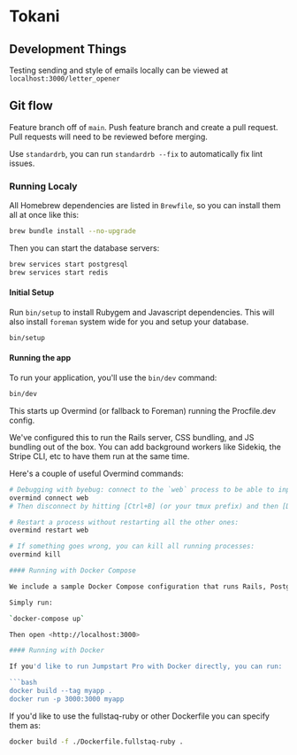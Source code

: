 # Tokani

## Development Things

Testing sending and style of emails locally can be viewed at `localhost:3000/letter_opener`

## Git flow

Feature branch off of `main`. Push feature branch and create a pull request. Pull requests will need to be reviewed before merging.

Use `standardrb`, you can run `standardrb --fix` to automatically fix lint issues.

### Running Localy

All Homebrew dependencies are listed in `Brewfile`, so you can install them all at once like this:

```bash
brew bundle install --no-upgrade
```

Then you can start the database servers:

```bash
brew services start postgresql
brew services start redis
```

#### Initial Setup

Run `bin/setup` to install Rubygem and Javascript dependencies. This will also install `foreman` system wide for you and setup your database.

```bash
bin/setup
```

#### Running the app

To run your application, you'll use the `bin/dev` command:

```bash
bin/dev
```

This starts up Overmind (or fallback to Foreman) running the Procfile.dev config.

We've configured this to run the Rails server, CSS bundling, and JS bundling out of the box. You can add background workers like Sidekiq, the Stripe CLI, etc to have them run at the same time.

Here's a couple of useful Overmind commands:

```sh
# Debugging with byebug: connect to the `web` process to be able to input commands:
overmind connect web
# Then disconnect by hitting [Ctrl+B] (or your tmux prefix) and then [D].

# Restart a process without restarting all the other ones:
overmind restart web

# If something goes wrong, you can kill all running processes:
overmind kill

#### Running with Docker Compose

We include a sample Docker Compose configuration that runs Rails, Postgresql, and Redis for you.

Simply run:

`docker-compose up`

Then open <http://localhost:3000>

#### Running with Docker

If you'd like to run Jumpstart Pro with Docker directly, you can run:

```bash
docker build --tag myapp .
docker run -p 3000:3000 myapp
```

If you'd like to use the fullstaq-ruby or other Dockerfile you can specify them as:

```bash
docker build -f ./Dockerfile.fullstaq-ruby .
```
